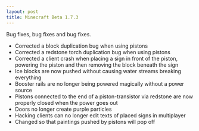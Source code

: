 ```yaml
---
layout: post
title: Minecraft Beta 1.7.3
---
```


Bug fixes, bug fixes and bug fixes.

* Corrected a block duplication bug when using pistons<br>
* Corrected a redstone torch duplication bug when using pistons<br>
* Corrected a client crash when placing a sign in front of the piston, powering the piston and then removing the block
  beneath the sign<br>
* Ice blocks are now pushed without causing water streams breaking everything<br>
* Booster rails are no longer being powered magically without a power source<br>
* Pistons connected to the end of a piston-transistor via redstone are now properly closed when the power goes out<br>
* Doors no longer create purple particles<br>
* Hacking clients can no longer edit texts of placed signs in multiplayer<br>
* Changed so that paintings pushed by pistons will pop off<br>